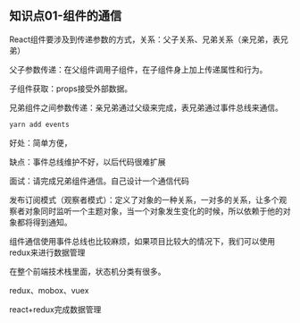 ## 知识点01-组件的通信

React组件要涉及到传递参数的方式，关系：父子关系、兄弟关系（亲兄弟，表兄弟）

父子参数传递：在父组件调用子组件，在子组件身上加上传递属性和行为。

子组件获取：props接受外部数据。

兄弟组件之间参数传递：亲兄弟通过父级来完成，表兄弟通过事件总线来通信。

```js
yarn add events
```

好处：简单方便，

缺点：事件总线维护不好，以后代码很难扩展

面试：请完成兄弟组件通信。自己设计一个通信代码

发布订阅模式（观察者模式）：定义了对象的一种关系，一对多的关系，让多个观察者对象同时监听一个主题对象，当一个对象发生变化的时候，所以依赖于他的对象都将得到通知。

组件通信使用事件总线也比较麻烦，如果项目比较大的情况下，我们可以使用redux来进行数据管理

在整个前端技术栈里面，状态机分类有很多。

redux、mobox、vuex

react+redux完成数据管理

